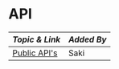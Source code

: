 # API

| **_Topic & Link_** | **_Added By_** |
| -------- | -------- |
|[Public API's](https://mixedanalytics.com/blog/list-actually-free-open-no-auth-needed-apis/)|Saki
